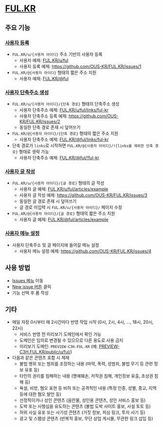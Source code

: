 # [FUL.KR](https://ful.kr)

## 주요 기능

### [사용자 등록](https://github.com/OUS-KR/FUL.KR/issues/new?template=01-user-register-by-issue.yml)

- `FUL.KR/u/{사용자 아이디}` 주소 기반의 사용자 등록
  - 사용자 예제: [FUL.KR/u/ful](https://ful.kr/u/ful)
  - 사용자 등록 예제: https://github.com/OUS-KR/FUL.KR/issues/1
- `FUL.KR/@{사용자 아이디}` 형태의 짧은 주소 지원
  - 사용자 예제: [FUL.KR/@ful](https://ful.kr/@ful)

### [사용자 단축주소 생성](https://github.com/OUS-KR/FUL.KR/issues/new?template=02-user-short-url-register-by-issue.yml)

- `FUL.KR/u/{사용자 아이디}/{단축 경로}` 형태의 단축주소 생성
  - 사용자 단축주소 예제: [FUL.KR/u/ful/links/ful-kr](https://ful.kr/u/ful/links/ful-kr)
  - 사용자 단축주소 등록 예제: https://github.com/OUS-KR/FUL.KR/issues/2
  - 동일한 단축 경로 존재 시 덮어쓰기
- `FUL.KR/@{사용자 아이디}/{단축 경로}` 형태의 짧은 주소 지원
  - 사용자 단축주소 예제: [FUL.KR/@ful/links/ful-kr](https://ful.kr/@ful/links/ful-kr)
- 단축 경로가 `links`로 시작하면 `FUL.KR/@{사용자 아이디}/!{links를 제외한 단축 경로}` 형태로 생략 가능
  - 사용자 단축주소 예제: [FUL.KR/@ful/!ful-kr](https://ful.kr/@ful/!ful-kr)

### [사용자 글 작성](https://github.com/OUS-KR/FUL.KR/issues/new?template=03-user-article-writing-by-issue.yml)

- `FUL.KR/u/{사용자 아이디}/{글 경로}` 형태의 글 작성
  - 사용자 글 예제: [FUL.KR/u/ful/articles/example](https://ful.kr/u/ful/articles/example)
  - 사용자 글 작성 예제: https://github.com/OUS-KR/FUL.KR/issues/3
  - 동일한 글 경로 존재 시 덮어쓰기
  - 글 경로 미입력 시 `FUL.KR/u/{사용자 아이디}/` 페이지 수정
- `FUL.KR/@{사용자 아이디}/{글 경로}` 형태의 짧은 주소 지원
  - 사용자 글 예제: [FUL.KR/@ful/articles/example](https://ful.kr/@ful/articles/example)
 
### [사용자 메뉴 설정](https://github.com/OUS-KR/FUL.KR/issues/new?template=04-user-menu-setting-by-issue.yml)

- 사용자 단축주소 및 글 페이지에 들어갈 메뉴 설정
  - 사용자 메뉴 설정 예제: https://github.com/OUS-KR/FUL.KR/issues/4

## 사용 방법

- [Issues 메뉴](https://github.com/OUS-KR/FUL.KR/issues) 이동
- [New issue 버튼](https://github.com/OUS-KR/FUL.KR/issues/new/choose) 클릭
- 기능 선택 후 폼 작성

## 기타

- 매일 자정 0시부터 매 2시간마다 반영 작업 시작 (0시, 2시, 4시, ..., 18시, 20시, 22시)
  - 서비스 반영 전 미리보기 도메인에서 확인 가능
  - 도메인은 임의로 변경될 수 있으므로 다른 용도로 사용 금지
  - 미리보기 도메인: `PREVIEW-C3H.FUL.KR` (예: [PREVIEW-C3H.FUL.KR/public/u/ful/](https://preview-c3h.ful.kr/public/u/ful/))
- 다음과 같은 콘텐츠 포함 시 제재
  - 불법 행위 또는 범죄를 조장하는 내용 (마약, 폭력, 성범죄, 불법 무기 등 관련 정보 유포 등)
  - 타인의 권리를 침해하는 내용 (명예훼손, 저작권 침해, 개인정보 유출, 초상권 침해 등)
  - 욕설, 비방, 혐오 표현 등 비하 또는 공격적인 내용 (특정 인종, 성별, 종교, 지역 등에 대한 혐오 발언 등)
  - 선정적이거나 성인 콘텐츠 (음란물, 성인용 콘텐츠, 성인 서비스 홍보 등)
  - 도박 또는 사행심을 유도하는 콘텐츠 (불법 도박 사이트 홍보, 사설 토토 등)
  - 허위 사실 유포 또는 사기성 콘텐츠 (거짓 정보, 피싱 링크, 투자 사기 등)
  - 광고 및 스팸성 콘텐츠 (반복적 홍보, 무단 상업 게시물, 무관한 링크 삽입 등)
